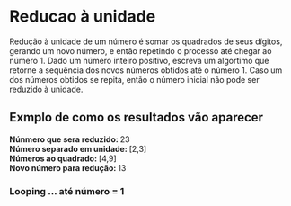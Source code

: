 <h1> Reducao à unidade </h1>

<p> Redução à unidade de um número é somar os quadrados de seus dígitos, gerando um novo número, 
  e então repetindo o processo até chegar ao número 1. Dado um número inteiro positivo, escreva 
  um algortimo que retorne a sequência dos novos números obtidos até o número 1. Caso um dos números 
  obtidos se repita, então o número inicial não pode ser reduzido à unidade.<p>
    
<h2> Exmplo de como os resultados vão aparecer </h2> 

<b>Núnmero que sera reduzido: </b> 23 <br>
<b>Número separado em unidade: </b>[2,3] <br>
<b>Números ao quadrado: </b>[4,9] <br>
<b>Novo número para redução: </b>13 <br>
<h3> Looping ... até número = 1 </h3>
